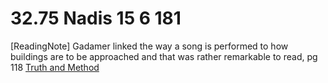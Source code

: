 # 32.75 Nadis 15 6 181

[ReadingNote] Gadamer linked the way a song is performed to how buildings are to be approached and that was rather remarkable to read, pg 118 [Truth and Method](https://kaclark.github.io/association_citation/readable/Truth_and_Method.html)
